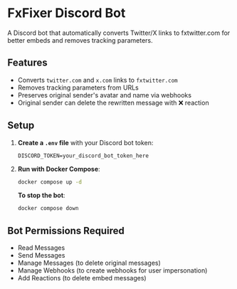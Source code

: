 # FxFixer Discord Bot

A Discord bot that automatically converts Twitter/X links to fxtwitter.com for better embeds and removes tracking parameters.

## Features

- Converts `twitter.com` and `x.com` links to `fxtwitter.com`
- Removes tracking parameters from URLs
- Preserves original sender's avatar and name via webhooks
- Original sender can delete the rewritten message with ❌ reaction

## Setup

1. **Create a `.env` file** with your Discord bot token:
   ```
   DISCORD_TOKEN=your_discord_bot_token_here
   ```

2. **Run with Docker Compose**:
   ```bash
   docker compose up -d
   ```
   
   **To stop the bot**:
   ```bash
   docker compose down
   ```

## Bot Permissions Required

- Read Messages
- Send Messages
- Manage Messages (to delete original messages)
- Manage Webhooks (to create webhooks for user impersonation)
- Add Reactions (to delete embed messages)
